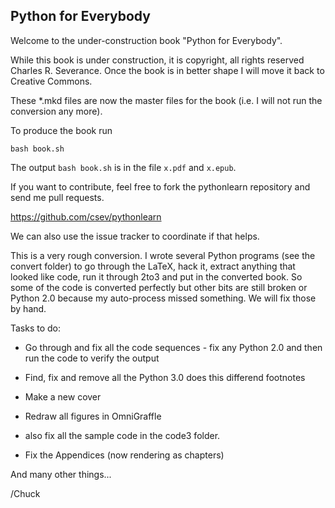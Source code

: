 Python for Everybody
--------------------

Welcome to the under-construction book "Python for Everybody".

While this book is under construction, it is copyright, all rights reserved
Charles R. Severance.  Once the book is in better shape I will move it back
to Creative Commons.

These \*.mkd files are now the master files for the book (i.e. 
I will not run the conversion any more).

To produce the book run

    bash book.sh

The output `bash book.sh` is in the file `x.pdf` and `x.epub`.

If you want to contribute, feel free to fork the pythonlearn
repository and send me pull requests.   

https://github.com/csev/pythonlearn

We can also use the issue tracker to coordinate if that helps.

This is a very rough conversion.  I wrote several Python programs
(see the convert folder) to go through the LaTeX, hack it, extract 
anything that looked like code, run it through 2to3 and put in the 
converted book.  So some of the code is converted perfectly but 
other bits are still broken or Python 2.0 because my auto-process
missed something.   We will fix those by hand.

Tasks to do:

* Go through and fix all the code sequences - fix any Python 2.0 and then 
run the code to verify the output

* Find, fix and remove all the Python 3.0 does this differend footnotes

* Make a new cover

* Redraw all figures in OmniGraffle

* also fix all the sample code in the code3 folder.

* Fix the Appendices (now rendering as chapters)


And many other things...

/Chuck

